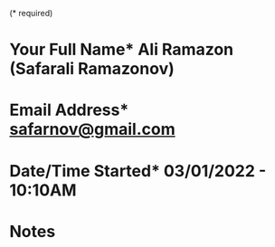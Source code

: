 (\* required)

# Your Full Name\* Ali Ramazon (Safarali Ramazonov)

# Email Address\* safarnov@gmail.com

# Date/Time Started\* 03/01/2022 - 10:10AM

# Notes
